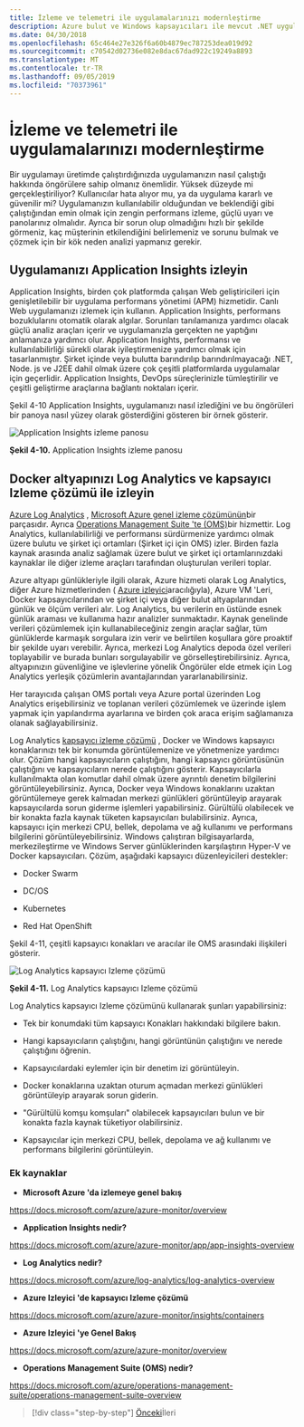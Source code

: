 ```yaml
---
title: İzleme ve telemetri ile uygulamalarınızı modernleştirme
description: Azure bulut ve Windows kapsayıcıları ile mevcut .NET uygulamalarını modernleştirin | İzleme ve telemetri ile uygulamalarınızı modernleştirin
ms.date: 04/30/2018
ms.openlocfilehash: 65c464e27e326f6a60b4879ec787253dea019d92
ms.sourcegitcommit: c70542d02736e082e8dac67dad922c19249a8893
ms.translationtype: MT
ms.contentlocale: tr-TR
ms.lasthandoff: 09/05/2019
ms.locfileid: "70373961"
---
```

# <a name="modernize-your-apps-with-monitoring-and-telemetry"></a>İzleme ve telemetri ile uygulamalarınızı modernleştirme

Bir uygulamayı üretimde çalıştırdığınızda uygulamanızın nasıl çalıştığı hakkında öngörülere sahip olmanız önemlidir. Yüksek düzeyde mi gerçekleştiriliyor? Kullanıcılar hata alıyor mu, ya da uygulama kararlı ve güvenilir mi? Uygulamanızın kullanılabilir olduğundan ve beklendiği gibi çalıştığından emin olmak için zengin performans izleme, güçlü uyarı ve panolarınız olmalıdır. Ayrıca bir sorun olup olmadığını hızlı bir şekilde görmeniz, kaç müşterinin etkilendiğini belirlemeniz ve sorunu bulmak ve çözmek için bir kök neden analizi yapmanız gerekir.

## <a name="monitor-your-application-with-application-insights"></a>Uygulamanızı Application Insights izleyin

Application Insights, birden çok platformda çalışan Web geliştiricileri için genişletilebilir bir uygulama performans yönetimi (APM) hizmetidir. Canlı Web uygulamanızı izlemek için kullanın. Application Insights, performans bozuklularını otomatik olarak algılar. Sorunları tanılamanıza yardımcı olacak güçlü analiz araçları içerir ve uygulamanızla gerçekten ne yaptığını anlamanıza yardımcı olur. Application Insights, performansı ve kullanılabilirliği sürekli olarak iyileştirmenize yardımcı olmak için tasarlanmıştır. Şirket içinde veya bulutta barındırılıp barındırılmayacağı .NET, Node. js ve J2EE dahil olmak üzere çok çeşitli platformlarda uygulamalar için geçerlidir. Application Insights, DevOps süreçlerinizle tümleştirilir ve çeşitli geliştirme araçlarına bağlantı noktaları içerir.

Şekil 4-10 Application Insights, uygulamanızı nasıl izlediğini ve bu öngörüleri bir panoya nasıl yüzey olarak gösterdiğini gösteren bir örnek gösterir.

![Application Insights izleme panosu](./media/image10.png)

**Şekil 4-10.** Application Insights izleme panosu

## <a name="monitor-your-docker-infrastructure-with-log-analytics-and-its-container-monitoring-solution"></a>Docker altyapınızı Log Analytics ve kapsayıcı Izleme çözümü ile izleyin

[Azure Log Analytics](https://docs.microsoft.com/azure/log-analytics/log-analytics-overview) , [Microsoft Azure genel izleme çözümünün](https://docs.microsoft.com/azure/monitoring-and-diagnostics/monitoring-overview)bir parçasıdır. Ayrıca [Operations Management Suite 'te (OMS)](https://docs.microsoft.com/azure/operations-management-suite/operations-management-suite-overview)bir hizmettir. Log Analytics, kullanılabilirliği ve performansı sürdürmenize yardımcı olmak üzere bulutu ve şirket içi ortamları (Şirket içi için OMS) izler. Birden fazla kaynak arasında analiz sağlamak üzere bulut ve şirket içi ortamlarınızdaki kaynaklar ile diğer izleme araçları tarafından oluşturulan verileri toplar.

Azure altyapı günlükleriyle ilgili olarak, Azure hizmeti olarak Log Analytics, diğer Azure hizmetlerinden ( [Azure izleyici](https://docs.microsoft.com/azure/monitoring-and-diagnostics/monitoring-overview-azure-monitor)aracılığıyla), Azure VM 'Leri, Docker kapsayıcılarından ve şirket içi veya diğer bulut altyapılarından günlük ve ölçüm verileri alır. Log Analytics, bu verilerin en üstünde esnek günlük araması ve kullanıma hazır analizler sunmaktadır. Kaynak genelinde verileri çözümlemek için kullanabileceğiniz zengin araçlar sağlar, tüm günlüklerde karmaşık sorgulara izin verir ve belirtilen koşullara göre proaktif bir şekilde uyarı verebilir. Ayrıca, merkezi Log Analytics depoda özel verileri toplayabilir ve burada bunları sorgulayabilir ve görselleştirebilirsiniz. Ayrıca, altyapınızın güvenliğine ve işlevlerine yönelik Öngörüler elde etmek için Log Analytics yerleşik çözümlerin avantajlarından yararlanabilirsiniz.

Her tarayıcıda çalışan OMS portalı veya Azure portal üzerinden Log Analytics erişebilirsiniz ve toplanan verileri çözümlemek ve üzerinde işlem yapmak için yapılandırma ayarlarına ve birden çok araca erişim sağlamanıza olanak sağlayabilirsiniz.

Log Analytics [kapsayıcı izleme çözümü](https://docs.microsoft.com/azure/log-analytics/log-analytics-containers) , Docker ve Windows kapsayıcı konaklarınızı tek bir konumda görüntülemenize ve yönetmenize yardımcı olur. Çözüm hangi kapsayıcıların çalıştığını, hangi kapsayıcı görüntüsünün çalıştığını ve kapsayıcıların nerede çalıştığını gösterir. Kapsayıcılarla kullanılmakta olan komutlar dahil olmak üzere ayrıntılı denetim bilgilerini görüntüleyebilirsiniz. Ayrıca, Docker veya Windows konaklarını uzaktan görüntülemeye gerek kalmadan merkezi günlükleri görüntüleyip arayarak kapsayıcılarda sorun giderme işlemleri yapabilirsiniz. Gürültülü olabilecek ve bir konakta fazla kaynak tüketen kapsayıcıları bulabilirsiniz. Ayrıca, kapsayıcı için merkezi CPU, bellek, depolama ve ağ kullanımı ve performans bilgilerini görüntüleyebilirsiniz. Windows çalıştıran bilgisayarlarda, merkezileştirme ve Windows Server günlüklerinden karşılaştırın Hyper-V ve Docker kapsayıcıları. Çözüm, aşağıdaki kapsayıcı düzenleyicileri destekler:

- Docker Swarm

- DC/OS

- Kubernetes

- Red Hat OpenShift

Şekil 4-11, çeşitli kapsayıcı konakları ve aracılar ile OMS arasındaki ilişkileri gösterir.

![Log Analytics kapsayıcı Izleme çözümü](./media/image11.png)

**Şekil 4-11.** Log Analytics kapsayıcı Izleme çözümü

Log Analytics kapsayıcı Izleme çözümünü kullanarak şunları yapabilirsiniz:

- Tek bir konumdaki tüm kapsayıcı Konakları hakkındaki bilgilere bakın.

- Hangi kapsayıcıların çalıştığını, hangi görüntünün çalıştığını ve nerede çalıştığını öğrenin.

- Kapsayıcılardaki eylemler için bir denetim izi görüntüleyin.

- Docker konaklarına uzaktan oturum açmadan merkezi günlükleri görüntüleyip arayarak sorun giderin.

- "Gürültülü komşu komşuları" olabilecek kapsayıcıları bulun ve bir konakta fazla kaynak tüketiyor olabilirsiniz.

- Kapsayıcılar için merkezi CPU, bellek, depolama ve ağ kullanımı ve performans bilgilerini görüntüleyin.

### <a name="additional-resources"></a>Ek kaynaklar

- **Microsoft Azure 'da izlemeye genel bakış**

<https://docs.microsoft.com/azure/azure-monitor/overview>

- **Application Insights nedir?**

<https://docs.microsoft.com/azure/azure-monitor/app/app-insights-overview>

- **Log Analytics nedir?**

<https://docs.microsoft.com/azure/log-analytics/log-analytics-overview>

- **Azure Izleyici 'de kapsayıcı Izleme çözümü**

<https://docs.microsoft.com/azure/azure-monitor/insights/containers>

- **Azure Izleyici 'ye Genel Bakış**

<https://docs.microsoft.com/azure/azure-monitor/overview>

- **Operations Management Suite (OMS) nedir?**

<https://docs.microsoft.com/azure/operations-management-suite/operations-management-suite-overview>

>[!div class="step-by-step"]
>[Önceki](build-resilient-services-ready-for-the-cloud-embrace-transient-failures-in-the-cloud.md)İleri
>[](modernize-your-apps-lifecycle-with-ci-cd-pipelines-and-devops-tools-in-the-cloud.md)
